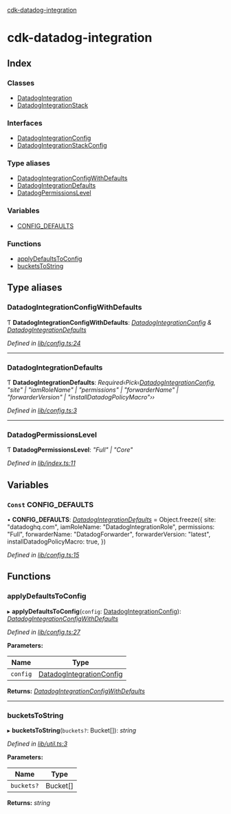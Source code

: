 [cdk-datadog-integration](README.md)

# cdk-datadog-integration

## Index

### Classes

* [DatadogIntegration](classes/datadogintegration.md)
* [DatadogIntegrationStack](classes/datadogintegrationstack.md)

### Interfaces

* [DatadogIntegrationConfig](interfaces/datadogintegrationconfig.md)
* [DatadogIntegrationStackConfig](interfaces/datadogintegrationstackconfig.md)

### Type aliases

* [DatadogIntegrationConfigWithDefaults](README.md#datadogintegrationconfigwithdefaults)
* [DatadogIntegrationDefaults](README.md#datadogintegrationdefaults)
* [DatadogPermissionsLevel](README.md#datadogpermissionslevel)

### Variables

* [CONFIG_DEFAULTS](README.md#const-config_defaults)

### Functions

* [applyDefaultsToConfig](README.md#applydefaultstoconfig)
* [bucketsToString](README.md#bucketstostring)

## Type aliases

###  DatadogIntegrationConfigWithDefaults

Ƭ **DatadogIntegrationConfigWithDefaults**: *[DatadogIntegrationConfig](interfaces/datadogintegrationconfig.md) & [DatadogIntegrationDefaults](README.md#datadogintegrationdefaults)*

*Defined in [lib/config.ts:24](https://github.com/blimmer/cdk-datadog-integration/blob/main/lib/config.ts#L24)*

___

###  DatadogIntegrationDefaults

Ƭ **DatadogIntegrationDefaults**: *Required‹Pick‹[DatadogIntegrationConfig](interfaces/datadogintegrationconfig.md), "site" | "iamRoleName" | "permissions" | "forwarderName" | "forwarderVersion" | "installDatadogPolicyMacro"››*

*Defined in [lib/config.ts:3](https://github.com/blimmer/cdk-datadog-integration/blob/main/lib/config.ts#L3)*

___

###  DatadogPermissionsLevel

Ƭ **DatadogPermissionsLevel**: *"Full" | "Core"*

*Defined in [lib/index.ts:11](https://github.com/blimmer/cdk-datadog-integration/blob/main/lib/index.ts#L11)*

## Variables

### `Const` CONFIG_DEFAULTS

• **CONFIG_DEFAULTS**: *[DatadogIntegrationDefaults](README.md#datadogintegrationdefaults)* = Object.freeze({
  site: "datadoghq.com",
  iamRoleName: "DatadogIntegrationRole",
  permissions: "Full",
  forwarderName: "DatadogForwarder",
  forwarderVersion: "latest",
  installDatadogPolicyMacro: true,
})

*Defined in [lib/config.ts:15](https://github.com/blimmer/cdk-datadog-integration/blob/main/lib/config.ts#L15)*

## Functions

###  applyDefaultsToConfig

▸ **applyDefaultsToConfig**(`config`: [DatadogIntegrationConfig](interfaces/datadogintegrationconfig.md)): *[DatadogIntegrationConfigWithDefaults](README.md#datadogintegrationconfigwithdefaults)*

*Defined in [lib/config.ts:27](https://github.com/blimmer/cdk-datadog-integration/blob/main/lib/config.ts#L27)*

**Parameters:**

Name | Type |
------ | ------ |
`config` | [DatadogIntegrationConfig](interfaces/datadogintegrationconfig.md) |

**Returns:** *[DatadogIntegrationConfigWithDefaults](README.md#datadogintegrationconfigwithdefaults)*

___

###  bucketsToString

▸ **bucketsToString**(`buckets?`: Bucket[]): *string*

*Defined in [lib/util.ts:3](https://github.com/blimmer/cdk-datadog-integration/blob/main/lib/util.ts#L3)*

**Parameters:**

Name | Type |
------ | ------ |
`buckets?` | Bucket[] |

**Returns:** *string*
